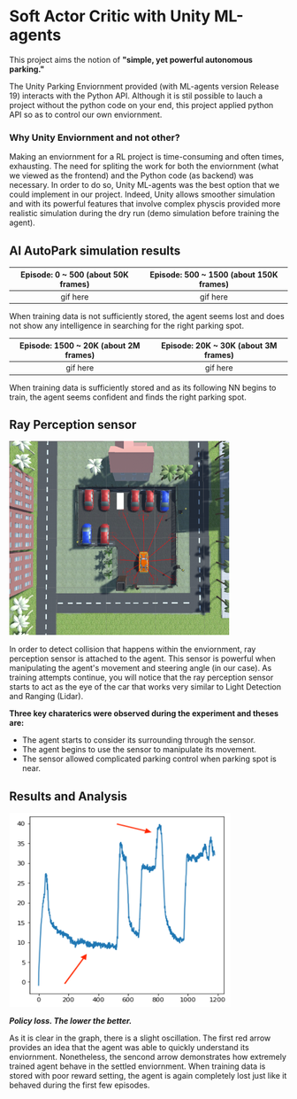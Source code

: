 # Soft Actor Critic with Unity ML-agents

This project aims the notion of **"simple, yet powerful autonomous parking."**

The Unity Parking Enviornment provided (with ML-agents version Release 19) interacts with the Python API. Although it is stil possible to lauch a project without the python code on your end, this project applied python API so as to control our own  enviornment. 


### Why Unity Enviornment and not other?

Making an enviornment for a RL project is time-consuming and often times, exhausting. The need for spliting the work for both the enviornment (what we viewed as the frontend) and the Python code (as backend) was necessary. In order to do so, Unity ML-agents was the best option that we could implement in our project. Indeed, Unity allows smoother simulation and with its powerful features that involve complex physcis provided more realistic simulation during the dry run (demo simulation before training the agent). 


## AI AutoPark simulation results

Episode: 0 ~ 500 (about 50K frames)    |  Episode: 500 ~ 1500 (about 150K frames)
:-------------------------:|:-------------------------:
 gif here | gif here
 
When training data is not sufficiently stored, the agent seems lost and does not show any intelligence in searching for the right parking spot.
 
 Episode: 1500 ~ 20K (about 2M frames) |  Episode: 20K ~ 30K (about 3M frames)
:-------------------------:|:-------------------------:
 gif here | gif here

 When training data is sufficiently stored and as its following NN begins to train, the agent seems confident and finds the right parking spot. 
  

## Ray Perception sensor

<img src="/screenshots/Ray_perception_sensor.png" height="350"/> 


In order to detect collision that happens within the enviornment, ray perception sensor is attached to the agent. This sensor is powerful when manipulating the agent's movement and steering angle (in our case). As training attempts continue, you will notice that the ray perception sensor starts to act as the eye of the car that works very similar to Light Detection and Ranging (Lidar). 

**Three key charaterics were observed during the experiment and theses are:**

* The agent starts to consider its surrounding through the sensor.
* The agent begins to use the sensor to manipulate its movement.
* The sensor allowed complicated parking control when parking spot is near. 


## Results and Analysis

<img src="/screenshots/result.png" height="350" width="400"/>

 **_Policy loss. The lower the better._**

As it is clear in the graph, there is a slight oscillation. The first red arrow provides an idea that the agent was able to quickly understand its enviornment. 
Nonetheless, the sencond arrow demonstrates how extremely trained agent behave in the settled enviornment. When training data is stored with poor reward setting, the agent is again completely lost just like it behaved during the first few episodes. 
